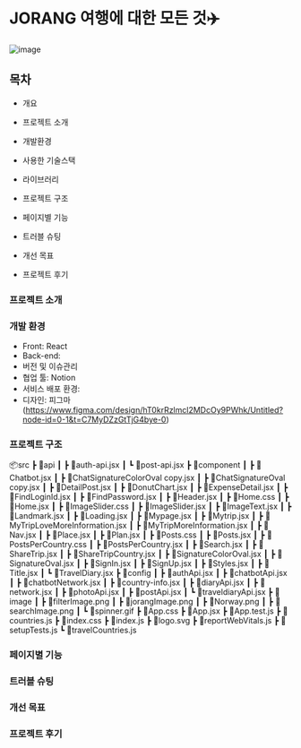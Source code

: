 # JORANG 여행에 대한 모든 것✈️
![image](https://github.com/encore-full-stack-5/JORANG-TRAVEL-FE/assets/163789257/c7c52a07-8fa6-48b6-a914-e28cd6c475d8)




## 목차 
* 개요

* 프로젝트 소개

* 개발환경

* 사용한 기술스택

* 라이브러리

* 프로젝트 구조

* 페이지별 기능

* 트러블 슈팅

* 개선 목표

* 프로젝트 후기


### 프로젝트 소개




### 개발 환경
* Front: React
* Back-end: 
* 버전 및 이슈관리
* 협업 툴: Notion
* 서비스 배포 환경:
* 디자인: 피그마 (https://www.figma.com/design/hT0krRzlmcl2MDcOy9PWhk/Untitled?node-id=0-1&t=C7MyDZzGtTjG4bye-0)


### 프로젝트 구조 
📦src
 ┣ 📂api
 ┃ ┣ 📜auth-api.jsx
 ┃ ┗ 📜post-api.jsx
 ┣ 📂component
 ┃ ┣ 📜Chatbot.jsx
 ┃ ┣ 📜ChatSignatureColorOval copy.jsx
 ┃ ┣ 📜ChatSignatureOval copy.jsx
 ┃ ┣ 📜DetailPost.jsx
 ┃ ┣ 📜DonutChart.jsx
 ┃ ┣ 📜ExpenseDetail.jsx
 ┃ ┣ 📜FindLoginId.jsx
 ┃ ┣ 📜FindPassword.jsx
 ┃ ┣ 📜Header.jsx
 ┃ ┣ 📜Home.css
 ┃ ┣ 📜Home.jsx
 ┃ ┣ 📜ImageSlider.css
 ┃ ┣ 📜ImageSlider.jsx
 ┃ ┣ 📜ImageText.jsx
 ┃ ┣ 📜Landmark.jsx
 ┃ ┣ 📜Loading.jsx
 ┃ ┣ 📜Mypage.jsx
 ┃ ┣ 📜Mytrip.jsx
 ┃ ┣ 📜MyTripLoveMoreInformation.jsx
 ┃ ┣ 📜MyTripMoreInformation.jsx
 ┃ ┣ 📜Nav.jsx
 ┃ ┣ 📜Place.jsx
 ┃ ┣ 📜Plan.jsx
 ┃ ┣ 📜Posts.css
 ┃ ┣ 📜Posts.jsx
 ┃ ┣ 📜PostsPerCountry.css
 ┃ ┣ 📜PostsPerCountry.jsx
 ┃ ┣ 📜Search.jsx
 ┃ ┣ 📜ShareTrip.jsx
 ┃ ┣ 📜ShareTripCountry.jsx
 ┃ ┣ 📜SignatureColorOval.jsx
 ┃ ┣ 📜SignatureOval.jsx
 ┃ ┣ 📜SignIn.jsx
 ┃ ┣ 📜SignUp.jsx
 ┃ ┣ 📜Styles.jsx
 ┃ ┣ 📜Title.jsx
 ┃ ┗ 📜TravelDiary.jsx
 ┣ 📂config
 ┃ ┣ 📜authApi.jsx
 ┃ ┣ 📜chatbotApi.jsx
 ┃ ┣ 📜chatbotNetwork.jsx
 ┃ ┣ 📜country-info.jsx
 ┃ ┣ 📜diaryApi.jsx
 ┃ ┣ 📜network.jsx
 ┃ ┣ 📜photoApi.jsx
 ┃ ┣ 📜postApi.jsx
 ┃ ┗ 📜traveldiaryApi.jsx
 ┣ 📂image
 ┃ ┣ 📜filterImage.png
 ┃ ┣ 📜jorangImage.png
 ┃ ┣ 📜Norway.png
 ┃ ┣ 📜searchImage.png
 ┃ ┗ 📜spinner.gif
 ┣ 📜App.css
 ┣ 📜App.jsx
 ┣ 📜App.test.js
 ┣ 📜countries.js
 ┣ 📜index.css
 ┣ 📜index.js
 ┣ 📜logo.svg
 ┣ 📜reportWebVitals.js
 ┣ 📜setupTests.js
 ┗ 📜travelCountries.js

### 페이지별 기능

### 트러블 슈팅

### 개선 목표

### 프로젝트 후기
